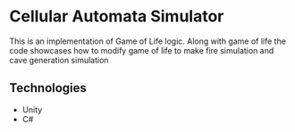 # Cellular Automata Simulator

This is an implementation of Game of Life logic. Along with game of life the code showcases how to modify game of life to make fire simulation and cave generation simulation

## Technologies
- Unity
- C#
